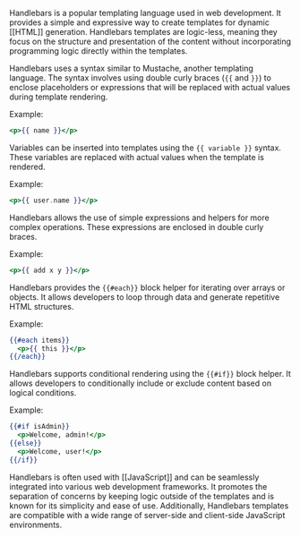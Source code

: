 Handlebars is a popular templating language used in web development. It provides a simple and expressive way to create templates for dynamic [[HTML]] generation. Handlebars templates are logic-less, meaning they focus on the structure and presentation of the content without incorporating programming logic directly within the templates.

Handlebars uses a syntax similar to Mustache, another templating language. The syntax involves using double curly braces (`{{` and `}}`) to enclose placeholders or expressions that will be replaced with actual values during template rendering.

Example:

```handlebars
<p>{{ name }}</p>
```

Variables can be inserted into templates using the `{{ variable }}` syntax. These variables are replaced with actual values when the template is rendered.

Example:

```handlebars
<p>{{ user.name }}</p>
```

Handlebars allows the use of simple expressions and helpers for more complex operations. These expressions are enclosed in double curly braces.

Example:

```handlebars
<p>{{ add x y }}</p>
```

Handlebars provides the `{{#each}}` block helper for iterating over arrays or objects. It allows developers to loop through data and generate repetitive HTML structures.

Example:

```handlebars
{{#each items}}
  <p>{{ this }}</p>
{{/each}}
```

Handlebars supports conditional rendering using the `{{#if}}` block helper. It allows developers to conditionally include or exclude content based on logical conditions.

Example:

```handlebars
{{#if isAdmin}}
  <p>Welcome, admin!</p>
{{else}}
  <p>Welcome, user!</p>
{{/if}}
```

Handlebars is often used with [[JavaScript]] and can be seamlessly integrated into various web development frameworks. It promotes the separation of concerns by keeping logic outside of the templates and is known for its simplicity and ease of use. Additionally, Handlebars templates are compatible with a wide range of server-side and client-side JavaScript environments.